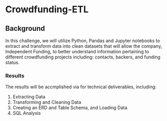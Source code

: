 # Crowdfunding-ETL

## Background
In this challenge, we will utilize Python, Pandas and Jupyter notebooks to extract and transform data into clean datasets that will allow the company, Independent Funding, to better understand information pertaining to different crowdfunding projects including: contacts, backers, and funding status.

### Results
The results will be accmplished via for technical deliverables, including:
1. Extracting Data
2. Transforming and Cleaning Data
3. Creating an ERD and Table Schema, and Loading Data
4. SQL Analysis 
